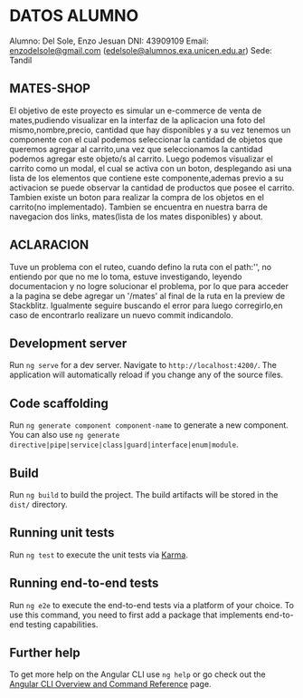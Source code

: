 # DATOS ALUMNO
Alumno: Del Sole, Enzo Jesuan
DNI: 43909109
Email: enzodelsole@gmail.com (edelsole@alumnos.exa.unicen.edu.ar)
Sede: Tandil
## MATES-SHOP
El objetivo de este proyecto es simular un e-commerce de venta de mates,pudiendo visualizar en la interfaz de la aplicacion una foto del mismo,nombre,precio, cantidad que hay disponibles y a su vez tenemos un componente con el cual podemos seleccionar la cantidad de objetos que queremos agregar al carrito,una vez que seleccionamos la cantidad podemos agregar este objeto/s al carrito.
Luego podemos visualizar el carrito como un modal, el cual se activa con un boton, desplegando asi una lista de los elementos que contiene este componente,ademas previo a su activacion se puede observar la cantidad de productos que posee el carrito. Tambien existe un boton para realizar la compra de los objetos en el carrito(no implementado).
Tambien se encuentra en nuestra barra de navegacion dos links, mates(lista de los mates disponibles) y about.

## ACLARACION

Tuve un problema con el ruteo, cuando defino la ruta con el path:'', no entiendo por que no me lo toma, estuve investigando, leyendo documentacion y no logre solucionar el problema, por lo que para acceder a la pagina se debe agregar un '/mates' al final de la ruta en la preview de Stackblitz. Igualmente seguire buscando el error para luego corregirlo,en caso de encontrarlo realizare un nuevo commit indicandolo. 

## Development server

Run `ng serve` for a dev server. Navigate to `http://localhost:4200/`. The application will automatically reload if you change any of the source files.

## Code scaffolding

Run `ng generate component component-name` to generate a new component. You can also use `ng generate directive|pipe|service|class|guard|interface|enum|module`.

## Build

Run `ng build` to build the project. The build artifacts will be stored in the `dist/` directory.

## Running unit tests

Run `ng test` to execute the unit tests via [Karma](https://karma-runner.github.io).

## Running end-to-end tests

Run `ng e2e` to execute the end-to-end tests via a platform of your choice. To use this command, you need to first add a package that implements end-to-end testing capabilities.

## Further help

To get more help on the Angular CLI use `ng help` or go check out the [Angular CLI Overview and Command Reference](https://angular.dev/tools/cli) page.
